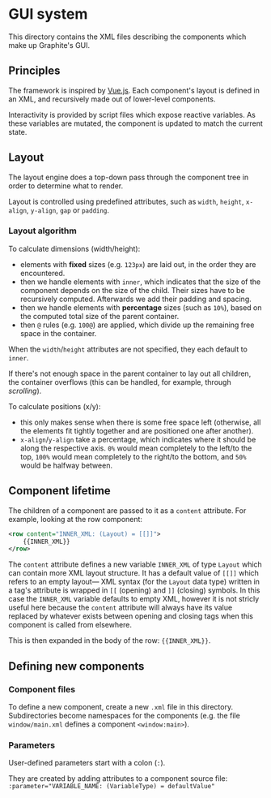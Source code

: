 # GUI system

This directory contains the XML files describing the components which make up Graphite's GUI.

## Principles

The framework is inspired by [Vue.js](https://vuejs.org/).
Each component's layout is defined in an XML, and recursively made out of lower-level components.

Interactivity is provided by script files which expose reactive variables. As these variables are mutated, the component is updated to match the current state.

## Layout

The layout engine does a top-down pass through the component tree in order to determine what to render.

Layout is controlled using predefined attributes, such as `width`, `height`, `x-align`, `y-align`, `gap` or `padding`.

### Layout algorithm

To calculate dimensions (width/height):
- elements with **fixed** sizes (e.g. `123px`) are laid out, in the order they are encountered.
- then we handle elements with `inner`, which indicates that the size of the component depends on the size of the child. Their sizes have to be recursively computed. Afterwards we add their padding and spacing.
- then we handle elements with **percentage** sizes (such as `10%`), based on the computed total size of the parent container.
- then `@` rules (e.g. `100@`) are applied, which divide up the remaining free space in the container.

When the `width`/`height` attributes are not specified, they each default to `inner`.

If there's not enough space in the parent container to lay out all children, the container overflows (this can be handled, for example, through _scrolling_).

To calculate positions (x/y):
- this only makes sense when there is some free space left (otherwise, all the elements fit tightly together and are positioned one after another).
- `x-align`/`y-align` take a percentage, which indicates where it should be along the respective axis.
  `0%` would mean completely to the left/to the top, `100%` would mean completely to the right/to the bottom, and `50%` would be halfway between.

## Component lifetime

The children of a component are passed to it as a `content` attribute. For example, looking at the row component:
```xml
<row content="INNER_XML: (Layout) = [[]]">
    {{INNER_XML}}
</row>
```
The `content` attribute defines a new variable `INNER_XML` of type `Layout` which can contain more XML layout structure. It has a default value of `[[]]` which refers to an empty layout— XML syntax (for the `Layout` data type) written in a tag's attribute is wrapped in ``[[`` (opening) and `]]` (closing) symbols. In this case the `INNER_XML` variable defaults to empty XML, however it is not stricly useful here because the `content` attribute will always have its value replaced by whatever exists between opening and closing tags when this component is called from elsewhere.

This is then expanded in the body of the row: `{{INNER_XML}}`.

## Defining new components

### Component files

To define a new component, create a new `.xml` file in this directory. Subdirectories become namespaces for the components (e.g. the file `window/main.xml` defines a component `<window:main>`).

### Parameters

User-defined parameters start with a colon (`:`).

They are created by adding attributes to a component source file:
`:parameter="VARIABLE_NAME: (VariableType) = defaultValue"`
